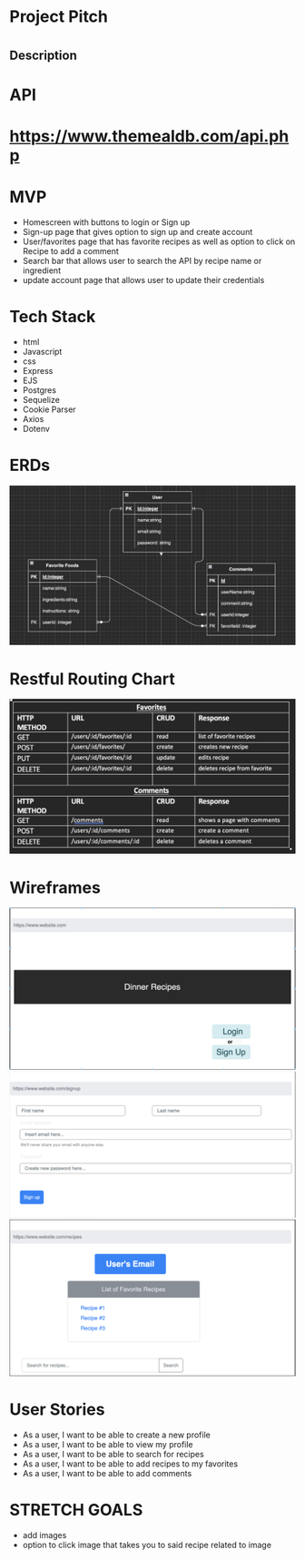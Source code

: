 # Project Pitch
#
## Description
#
# API
# https://www.themealdb.com/api.php
#
# MVP
* Homescreen with buttons to login or Sign up
* Sign-up page that gives option to sign up and create account
* User/favorites page that has favorite recipes as well as option to click on Recipe to add a comment 
* Search bar that allows user to search the API by recipe name or ingredient
* update account page that allows user to update their credentials
#
#
# Tech Stack
* html
* Javascript
* css
* Express
* EJS
* Postgres
* Sequelize
* Cookie Parser
* Axios
* Dotenv
#
# ERDs
<img src='./images/ERDdiagram.png'>

#
# Restful Routing Chart
<img src='./images/RESTful.png'>
 

# Wireframes
<img src='./images/WireFrame1.png'>
<img src='./images/WireFrame2.png'>
<img src='./images/WireFrame3.png'>


# User Stories
* As a user, I want to be able to create a new profile
* As a user, I want to be able to view my profile
* As a user, I want to be able to search for recipes
* As a user, I want to be able to add recipes to my favorites
* As a user, I want to be able to add comments
#
# STRETCH GOALS
* add images
* option to click image that takes you to said recipe related to image

